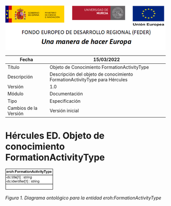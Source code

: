 ![](../../Docs/media/CabeceraDocumentosMD.png)

| Fecha         | 15/03/2022                                                   |
| ------------- | ------------------------------------------------------------ |
|Título|Objeto de Conocimiento FormationActivityType| 
|Descripción|Descripción del objeto de conocimiento FormationActivityType para Hércules|
|Versión|1.0|
|Módulo|Documentación|
|Tipo|Especificación|
|Cambios de la Versión|Versión inicial|

# Hércules ED. Objeto de conocimiento FormationActivityType

![](../../Docs/media/ObjetosDeConocimiento/FormationActivityType.png)

*Figura 1. Diagrama ontológico para la entidad eroh:FormationActivityType*
